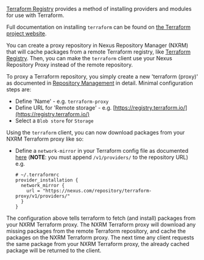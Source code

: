 <!--

    Sonatype Nexus (TM) Open Source Version
    Copyright (c) 2022-present Sonatype, Inc.
    All rights reserved. Includes the third-party code listed at http://links.sonatype.com/products/nexus/oss/attributions.

    This program and the accompanying materials are made available under the terms of the Eclipse Public License Version 1.0,
    which accompanies this distribution and is available at http://www.eclipse.org/legal/epl-v10.html.

    Sonatype Nexus (TM) Professional Version is available from Sonatype, Inc. "Sonatype" and "Sonatype Nexus" are trademarks
    of Sonatype, Inc. Apache Maven is a trademark of the Apache Software Foundation. M2eclipse is a trademark of the
    Eclipse Foundation. All other trademarks are the property of their respective owners.

-->


[Terraform Registry](https://registry.terraform.io/) provides a method of installing providers and modules for use with Terraform.


Full documentation on installing `terraform` can be found on [the Terraform project website](https://www.terraform.io/).


You can create a proxy repository in Nexus Repository Manager (NXRM) that will cache packages from a remote Terraform registry, like
[Terraform Registry](https://registry.terraform.io/). Then, you can make the `terraform` client use your Nexus Repository Proxy 
instead of the remote repository.
 
To proxy a Terraform repository, you simply create a new 'terraform (proxy)' as documented in 
[Repository Management](https://help.sonatype.com/repomanager3/configuration/repository-management) in
detail. Minimal configuration steps are:

- Define 'Name' - e.g. `terraform-proxy`
- Define URL for 'Remote storage' - e.g. [https://registry.terraform.io/](https://registry.terraform.io/)
- Select a `Blob store` for `Storage`

Using the `terraform` client, you can now download packages from your NXRM Terraform proxy like so:

- Define a `network-mirror` in your Terraform config file as documented [here](https://www.terraform.io/cli/config/config-file#provider-installation) (**NOTE**: you must append `/v1/providers/` to the repository URL) e.g.
  ```
  # ~/.terraformrc
  provider_installation {
    network_mirror {
      url = "https://nexus.com/repository/terraform-proxy/v1/providers/"
    }
  }
  ```
    
The configuration above tells terraform to fetch (and install) packages from your NXRM Terraform proxy. The NXRM Terraform proxy will 
download any missing packages from the remote Terraform repository, and cache the packages on the NXRM Terraform proxy.
The next time any client requests the same package from your NXRM Terraform proxy, the already cached package will
be returned to the client.
